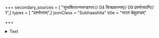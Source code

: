 +++
secondary_sources = [ "सुभाषितरत्नभाण्डागारः// 04 चित्रप्रकरणम्// 09 प्रश्नोत्तराणि// 1",]
types = [ "प्रश्नोत्तरम्",]
jsonClass = "Subhaashita"
title = "भारतं चेक्षुदण्डम्"

+++

<details><summary>Text</summary>

भारतं चेक्षुदण्डं च सिन्धुमिन्दु च वर्णय।  
पादमेकं प्रदास्यामि प्रतिपर्वरसोदयः॥
</details>
